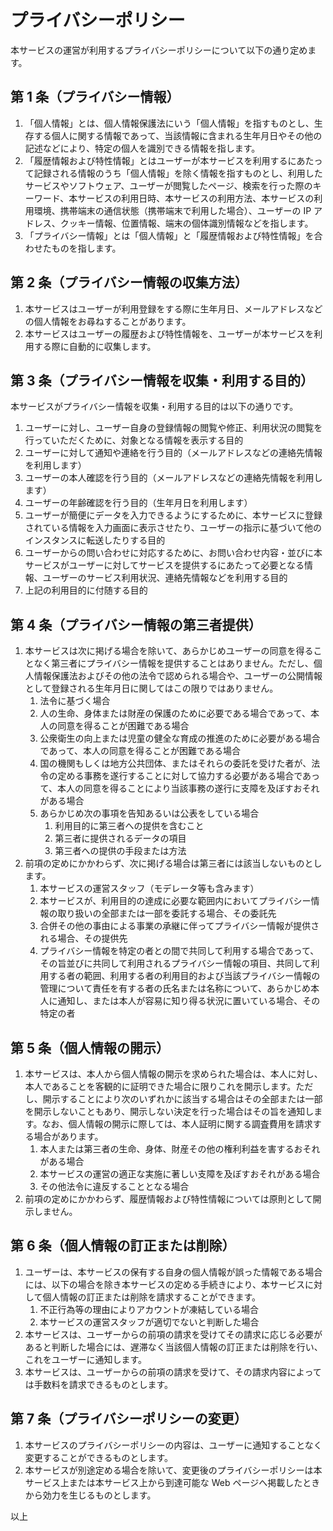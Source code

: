 # プライバシーポリシー

本サービスの運営が利用するプライバシーポリシーについて以下の通り定めます。

## 第 1 条（プライバシー情報）

1. 「個人情報」とは、個人情報保護法にいう「個人情報」を指すものとし、生存する個人に関する情報であって、当該情報に含まれる生年月日やその他の記述などにより、特定の個人を識別できる情報を指します。
2. 「履歴情報および特性情報」とはユーザーが本サービスを利用するにあたって記録される情報のうち「個人情報」を除く情報を指すものとし、利用したサービスやソフトウェア、ユーザーが閲覧したページ、検索を行った際のキーワード、本サービスの利用日時、本サービスの利用方法、本サービスの利用環境、携帯端末の通信状態（携帯端末で利用した場合）、ユーザーの IP アドレス、クッキー情報、位置情報、端末の個体識別情報などを指します。
3. 「プライバシー情報」とは「個人情報」と「履歴情報および特性情報」を合わせたものを指します。

## 第 2 条（プライバシー情報の収集方法）

1. 本サービスはユーザーが利用登録をする際に生年月日、メールアドレスなどの個人情報をお尋ねすることがあります。
2. 本サービスはユーザーの履歴および特性情報を、ユーザーが本サービスを利用する際に自動的に収集します。

## 第 3 条（プライバシー情報を収集・利用する目的）

本サービスがプライバシー情報を収集・利用する目的は以下の通りです。

1. ユーザーに対し、ユーザー自身の登録情報の閲覧や修正、利用状況の閲覧を行っていただくために、対象となる情報を表示する目的
2. ユーザーに対して通知や連絡を行う目的（メールアドレスなどの連絡先情報を利用します）
3. ユーザーの本人確認を行う目的（メールアドレスなどの連絡先情報を利用します）
4. ユーザーの年齢確認を行う目的（生年月日を利用します）
5. ユーザーが簡便にデータを入力できるようにするために、本サービスに登録されている情報を入力画面に表示させたり、ユーザーの指示に基づいて他のインスタンスに転送したりする目的
6. ユーザーからの問い合わせに対応するために、お問い合わせ内容・並びに本サービスがユーザーに対してサービスを提供するにあたって必要となる情報、ユーザーのサービス利用状況、連絡先情報などを利用する目的
7. 上記の利用目的に付随する目的

## 第 4 条（プライバシー情報の第三者提供）

1. 本サービスは次に掲げる場合を除いて、あらかじめユーザーの同意を得ることなく第三者にプライバシー情報を提供することはありません。ただし、個人情報保護法およびその他の法令で認められる場合や、ユーザーの公開情報として登録される生年月日に関してはこの限りではありません。
    1. 法令に基づく場合
    2. 人の生命、身体または財産の保護のために必要である場合であって、本人の同意を得ることが困難である場合
    3. 公衆衛生の向上または児童の健全な育成の推進のために必要がある場合であって、本人の同意を得ることが困難である場合
    4. 国の機関もしくは地方公共団体、またはそれらの委託を受けた者が、法令の定める事務を遂行することに対して協力する必要がある場合であって、本人の同意を得ることにより当該事務の遂行に支障を及ぼすおそれがある場合
    5. あらかじめ次の事項を告知あるいは公表をしている場合
        1. 利用目的に第三者への提供を含むこと
        2. 第三者に提供されるデータの項目
        3. 第三者への提供の手段または方法
2. 前項の定めにかかわらず、次に掲げる場合は第三者には該当しないものとします。
    1. 本サービスの運営スタッフ（モデレータ等も含みます）
    2. 本サービスが、利用目的の達成に必要な範囲内においてプライバシー情報の取り扱いの全部または一部を委託する場合、その委託先
    3. 合併その他の事由による事業の承継に伴ってプライバシー情報が提供される場合、その提供先
    4. プライバシー情報を特定の者との間で共同して利用する場合であって、その旨並びに共同して利用されるプライバシー情報の項目、共同して利用する者の範囲、利用する者の利用目的および当該プライバシー情報の管理について責任を有する者の氏名または名称について、あらかじめ本人に通知し、または本人が容易に知り得る状況に置いている場合、その特定の者

## 第 5 条（個人情報の開示）

1. 本サービスは、本人から個人情報の開示を求められた場合は、本人に対し、本人であることを客観的に証明できた場合に限りこれを開示します。ただし、開示することにより次のいずれかに該当する場合はその全部または一部を開示しないこともあり、開示しない決定を行った場合はその旨を通知します。なお、個人情報の開示に際しては、本人証明に関する調査費用を請求する場合があります。
    1. 本人または第三者の生命、身体、財産その他の権利利益を害するおそれがある場合
    2. 本サービスの運営の適正な実施に著しい支障を及ぼすおそれがある場合
    3. その他法令に違反することとなる場合
2. 前項の定めにかかわらず、履歴情報および特性情報については原則として開示しません。

## 第 6 条（個人情報の訂正または削除）

1. ユーザーは、本サービスの保有する自身の個人情報が誤った情報である場合には、以下の場合を除き本サービスの定める手続きにより、本サービスに対して個人情報の訂正または削除を請求することができます。
    1. 不正行為等の理由によりアカウントが凍結している場合
    2. 本サービスの運営スタッフが適切でないと判断した場合
2. 本サービスは、ユーザーからの前項の請求を受けてその請求に応じる必要があると判断した場合には、遅滞なく当該個人情報の訂正または削除を行い、これをユーザーに通知します。
3. 本サービスは、ユーザーからの前項の請求を受けて、その請求内容によっては手数料を請求できるものとします。

## 第 7 条（プライバシーポリシーの変更）

1. 本サービスのプライバシーポリシーの内容は、ユーザーに通知することなく変更することができるものとします。
2. 本サービスが別途定める場合を除いて、変更後のプライバシーポリシーは本サービス上または本サービス上から到達可能な Web ページへ掲載したときから効力を生じるものとします。

以上
